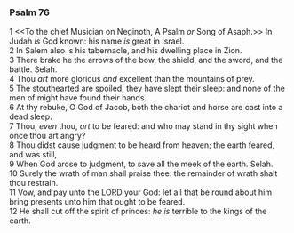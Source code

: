 ### Psalm 76

1 <<To the chief Musician on Neginoth, A Psalm *or* Song of Asaph.>> In Judah *is* God known: his name *is* great in Israel.  
2 In Salem also is his tabernacle, and his dwelling place in Zion.  
3 There brake he the arrows of the bow, the shield, and the sword, and the battle. Selah.  
4 Thou *art* more glorious *and* excellent than the mountains of prey.  
5 The stouthearted are spoiled, they have slept their sleep: and none of the men of might have found their hands.  
6 At thy rebuke, O God of Jacob, both the chariot and horse are cast into a dead sleep.  
7 Thou, *even* thou, *art* to be feared: and who may stand in thy sight when once thou art angry?  
8 Thou didst cause judgment to be heard from heaven; the earth feared, and was still,  
9 When God arose to judgment, to save all the meek of the earth. Selah.  
10 Surely the wrath of man shall praise thee: the remainder of wrath shalt thou restrain.  
11 Vow, and pay unto the LORD your God: let all that be round about him bring presents unto him that ought to be feared.  
12 He shall cut off the spirit of princes: *he is* terrible to the kings of the earth.  
